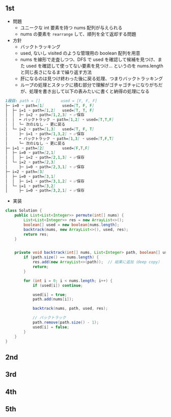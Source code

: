 ## 1st
- 問題
  - ユニークな int 要素を持つ nums 配列が与えられる
  - nums の要素を `rearrange` して、順列を全て返却する問題
- 方針
  - バックトラッキング
  - used, ないし visited のような管理用の boolean 配列を用意
  - nums を線形で走査しつつ、DFS で used を確認して候補を見つけ、また used を確認して使ってない要素を見つけ... というのを nums.length と同じ長さになるまで繰り返す方法
  - 肝になるのは見つけ終わった後に戻る処理、つまりバックトラッキング
  - ループの処理とスタックに積む部分で理解がゴチャゴチャになりがちだが、処理を書き出して以下の表みたいに書くと納得の処理になる
```markdown
1段目: path = []         used = [F, F, F]
├─ i=0 ➝ path=[1]        used=[T, F, F]
│  ├─ i=1 ➝ path=[1,2]   used=[T, T, F]
│  │  ├─ i=2 ➝ path=[1,2,3] ➝ ✅保存
│  │  ⬅ バックトラック ➝ path=[1,2] ➝ used=[T,T,F]
│  │  └─ 次のiなし ➝ 更に戻る
│  └─ i=2 ➝ path=[1,3]   used=[T, F, T]
│     ├─ i=1 ➝ path=[1,3,2] ➝ ✅保存
│     ⬅ バックトラック ➝ path=[1,3] ➝ used=[T,F,T]
│     └─ 次のiなし ➝ 更に戻る
├─ i=1 ➝ path=[2]        used=[F,T,F]
│  ├─ i=0 ➝ path=[2,1]
│  │  ├─ i=2 ➝ path=[2,1,3] ➝ ✅保存
│  └─ i=2 ➝ path=[2,3]
│     ├─ i=0 ➝ path=[2,3,1] ➝ ✅保存
├─ i=2 ➝ path=[3]
│  ├─ i=0 ➝ path=[3,1]
│  │  ├─ i=1 ➝ path=[3,1,2] ➝ ✅保存
│  └─ i=1 ➝ path=[3,2]
│     ├─ i=0 ➝ path=[3,2,1] ➝ ✅保存

```
- 実装
```java
class Solution {
    public List<List<Integer>> permute(int[] nums) {
        List<List<Integer>> res = new ArrayList<>();
        boolean[] used = new boolean[nums.length];
        backtrack(nums, new ArrayList<>(), used, res);
        return res;
    }


    private void backtrack(int[] nums, List<Integer> path, boolean[] used, List<List<Integer>> res) {
        if (path.size() == nums.length) {
            res.add(new ArrayList<>(path));  // 結果に追加（deep copy）
            return;
        }

        for (int i = 0; i < nums.length; i++) {
            if (used[i]) continue;

            used[i] = true;
            path.add(nums[i]);

            backtrack(nums, path, used, res);

            // バックトラック
            path.remove(path.size() - 1);
            used[i] = false;
        }
    }
}
```

## 2nd

## 3rd

## 4th

## 5th
